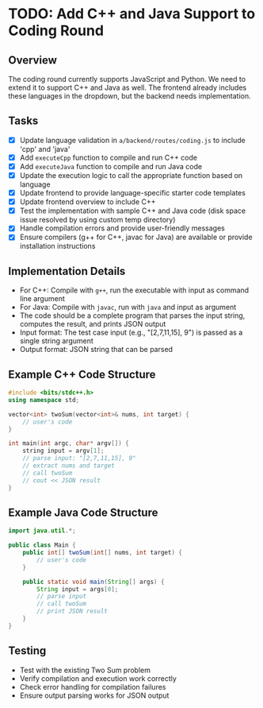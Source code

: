 # TODO: Add C++ and Java Support to Coding Round

## Overview

The coding round currently supports JavaScript and Python. We need to extend it to support C++ and Java as well. The frontend already includes these languages in the dropdown, but the backend needs implementation.

## Tasks

- [x] Update language validation in `a/backend/routes/coding.js` to include 'cpp' and 'java'
- [x] Add `executeCpp` function to compile and run C++ code
- [x] Add `executeJava` function to compile and run Java code
- [x] Update the execution logic to call the appropriate function based on language
- [x] Update frontend to provide language-specific starter code templates
- [x] Update frontend overview to include C++
- [x] Test the implementation with sample C++ and Java code (disk space issue resolved by using custom temp directory)
- [x] Handle compilation errors and provide user-friendly messages
- [x] Ensure compilers (g++ for C++, javac for Java) are available or provide installation instructions

## Implementation Details

- For C++: Compile with `g++`, run the executable with input as command line argument
- For Java: Compile with `javac`, run with `java` and input as argument
- The code should be a complete program that parses the input string, computes the result, and prints JSON output
- Input format: The test case input (e.g., "[2,7,11,15], 9") is passed as a single string argument
- Output format: JSON string that can be parsed

## Example C++ Code Structure

```cpp
#include <bits/stdc++.h>
using namespace std;

vector<int> twoSum(vector<int>& nums, int target) {
    // user's code
}

int main(int argc, char* argv[]) {
    string input = argv[1];
    // parse input: "[2,7,11,15], 9"
    // extract nums and target
    // call twoSum
    // cout << JSON result
}
```

## Example Java Code Structure

```java
import java.util.*;

public class Main {
    public int[] twoSum(int[] nums, int target) {
        // user's code
    }

    public static void main(String[] args) {
        String input = args[0];
        // parse input
        // call twoSum
        // print JSON result
    }
}
```

## Testing

- Test with the existing Two Sum problem
- Verify compilation and execution work correctly
- Check error handling for compilation failures
- Ensure output parsing works for JSON output
